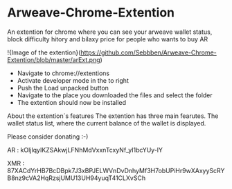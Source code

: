 # Arweave-Chrome-Extention
An extention for chrome where you can see your arweave wallet status, block difficulty hitory and bilaxy price for people who wants to buy AR

!{Image of the extention}(https://github.com/Sebbben/Arweave-Chrome-Extention/blob/master/arExt.png)

* Navigate to chrome://extentions
* Activate developer mode in the to right
* Push the Load unpacked button
* Navigate to the place you downloaded the files and select the folder
* The extention should now be installed


About the extention´s features
The extention has three main fearutes. The wallet status list, where the current balance of the wallet is displayed.

Please consider donating :-)

AR : kOljIqyIKZSAkwjLFNhMdVxxnTcxyNf_yI1bcYUy-lY

XMR : 87XACdYrHB7BcDBpk7J3xBPJELWVnDvDnhyMf3H7obUPiHr9wXAxyyScRYB8nz9cVA2HqRzsjUMU13UH94yuqT41CLXvSCh
